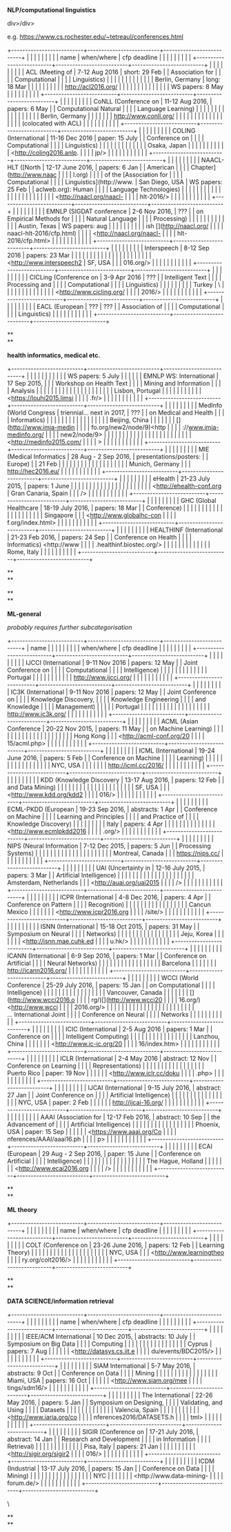 

**NLP/computational linguistics**

div>/div>



e.g. <https://www.cs.rochester.edu/~tetreaul/conferences.html>



+--------------------------+--------------------------+--------------------------+
|                     |                     |                     |
|                          |                          |                          |
| name                     | when/where               | cfp deadline             |
|                          |                          |                          |
|                    |                    |                    |
+--------------------------+--------------------------+--------------------------+
|                     |                     |                     |
|                          |                          |                          |
| ACL (Meeting of          | 7-12 Aug 2016            | short: 29 Feb            |
| Association for          |                          |                          |
| Computational            |                    |                    |
| Linguistics)             |                          |                          |
|                          |                     |                     |
|                    |                          |                          |
|                          | Berlin, Germany          | long: 18 Mar             |
|                     |                          |                          |
|                          |                    |                    |
| <http://acl2016.org/>    |                          |                          |
|                          |                          |                     |
|                    |                          |                          |
|                          |                          | WS papers: 8 May         |
|                          |                          |                          |
|                          |                          |                    |
+--------------------------+--------------------------+--------------------------+
|                     |                     |                     |
|                          |                          |                          |
| CoNLL (Conference on     | 11-12 Aug 2016,          | papers: 6 May            |
| Computational Natural    |                          |                          |
| Language Learning)       |                    |                    |
|                          |                          |                          |
|                    |                     |                          |
|                          |                          |                          |
|                     | Berlin, Germany          |                          |
|                          |                          |                          |
| <http://www.conll.org/>  |                    |                          |
|                          |                          |                          |
|                    |                     |                          |
|                          |                          |                          |
|                          | (colocated with ACL)     |                          |
|                          |                          |                          |
|                          |                    |                          |
+--------------------------+--------------------------+--------------------------+
|                     |                     |                     |
|                          |                          |                          |
| COLING (International    | 11-16 Dec 2016           | paper: 15 July           |
| Conference on            |                          |                          |
| Computational            |                    |                    |
| Linguistics)             |                          |                          |
|                          |                     |                          |
|                    |                          |                          |
|                          | Osaka, Japan             |                          |
|                     |                          |                          |
|                          |                    |                          |
| <http://coling2016.anlp. |                          |                          |
| jp/>                     |                          |                          |
|                          |                          |                          |
|                    |                          |                          |
+--------------------------+--------------------------+--------------------------+
|                     |                     |                     |
|                          |                          |                          |
| NAACL-HLT ([North        | 12-17 June 2016,         | papers: 6 Jan            |
| American                 |                          |                          |
| Chapter](http://www.naac |                    |                    |
| l.org)                   |                          |                          |
| of the [Association for  |                     |                     |
| Computational            |                          |                          |
| Linguistics](http://www. | San Diego, USA           | WS papers: 25 Feb        |
| aclweb.org): Human       |                          |                          |
| Language Technologies)   |                    |                    |
|                          |                          |                          |
|                    |                          |                          |
|                          |                          |                          |
|                     |                          |                          |
|                          |                          |                          |
| <http://naacl.org/naacl- |                          |                          |
| hlt-2016/>               |                          |                          |
|                          |                          |                          |
|                    |                          |                          |
+--------------------------+--------------------------+--------------------------+
|                     |                     |                     |
|                          |                          |                          |
| EMNLP (SIGDAT conference | 2-6 Nov 2016,            | ???                      |
| on Empirical Methods for |                          |                          |
| Natural Language         |                    |                    |
| Processing)              |                          |                          |
|                          |                     |                     |
|                    |                          |                          |
|                          | Austin, Texas            | WS papers: aug           |
|                     |                          |                          |
|                          |                    |                    |
| ish [](http://naacl.org/ |                          |                          |
| naacl-hlt-2016/cfp.html) |                          |                          |
| <http://naacl.org/naacl- |                          |                          |
| hlt-2016/cfp.html>       |                          |                          |
|                          |                          |                          |
|                    |                          |                          |
+--------------------------+--------------------------+--------------------------+
|                     |                     |                     |
|                          |                          |                          |
| Interspeech              | 8-12 Sep 2016            | papers: 23 Mar           |
|                          |                          |                          |
|                    |                    |                    |
|                          |                          |                          |
|                     |                     |                          |
|                          |                          |                          |
| <http://www.interspeech2 | SF, USA                  |                          |
| 016.org/>                |                          |                          |
|                          |                    |                          |
|                    |                          |                          |
+--------------------------+--------------------------+--------------------------+
|                     |                     |                     |
|                          |                          |                          |
| CICLing (Conference on   | 3-9 Apr 2016             | ???                      |
| Intelligent Text         |                          |                          |
| Processing and           |                    |                    |
| Computational            |                          |                          |
| Linguistics)             |                     |                     |
|                          |                          |                          |
|                    | Turkey                   | \                        |
|                          |                          |                          |
|                     |                    |                    |
|                          |                          |                          |
| <http://www.cicling.org/ |                          |                          |
| 2016/>                   |                          |                          |
|                          |                          |                          |
|                    |                          |                          |
+--------------------------+--------------------------+--------------------------+
|                     |                     |                     |
|                          |                          |                          |
| EACL (European           | ???                      | ???                      |
| Association of           |                          |                          |
| Computational            |                    |                    |
| Linguistics)             |                          |                          |
|                          |                          |                          |
|                    |                          |                          |
+--------------------------+--------------------------+--------------------------+



**\
**





**health informatics, medical etc.**



+--------------------------+--------------------------+--------------------------+
|                     |                     |                     |
|                          |                          |                          |
|                     |                     | WS papers: 5 July        |
|                          |                          |                          |
| EMNLP WS: International  | 17 Sep 2015,             |                    |
| Workshop on Health Text  |                          |                          |
| Mining and Information   |                    |                          |
| Analysis                 |                          |                          |
|                          |                    |                          |
|                    |                          |                          |
|                          |                     |                          |
|                    |                          |                          |
|                          | Lisbon, Portugal         |                          |
|                     |                          |                          |
|                          |                    |                          |
| <https://louhi2015.limsi |                          |                          |
| .fr/>                    |                          |                          |
|                          |                          |                          |
|                    |                          |                          |
+--------------------------+--------------------------+--------------------------+
|                     |                     |                     |
|                          |                          |                          |
| MedInfo (World Congress  | triennial… next in 2017, | ???                      |
| on Medical and Health    |                          |                          |
| Informatics)             |                    |                    |
|                          |                          |                          |
|                    |                     |                          |
|                          |                          |                          |
|                     | Beijing, China           |                          |
|                          |                          |                          |
| [](http://www.imia-medin |                    |                          |
| fo.org/new2/node/9)<http |                          |                          |
| ://www.imia-medinfo.org/ |                          |                          |
| new2/node/9>             |                          |                          |
|                          |                          |                          |
|                    |                          |                          |
|                          |                          |                          |
|                     |                          |                          |
|                          |                          |                          |
| <http://medinfo2015.com/ |                          |                          |
| >                        |                          |                          |
|                          |                          |                          |
|                    |                          |                          |
+--------------------------+--------------------------+--------------------------+
|                     |                     |                     |
|                          |                          |                          |
| MIE (Medical Informatics | 28 Aug - 2 Sep 2016,     | presentations/posters:   |
| Europe)                  |                          | 21 Feb                   |
|                          |                    |                          |
|                    |                          |                    |
|                          |                     |                          |
|                     |                          |                          |
|                          | Munich, Germany          |                          |
| <http://hec2016.eu/>     |                          |                          |
|                          |                    |                          |
|                    |                          |                          |
+--------------------------+--------------------------+--------------------------+
|                     |                     |                     |
|                          |                          |                          |
| eHealth                  | 21-23 July 2015,         | papers: 1 June           |
|                          |                          |                          |
|                    |                    |                    |
|                          |                          |                          |
|                     |                     |                          |
|                          |                          |                          |
| <http://ehealth-conf.org | Gran Canaria, Spain      |                          |
| />                       |                          |                          |
|                          |                    |                          |
|                    |                          |                          |
+--------------------------+--------------------------+--------------------------+
|                     |                     |                     |
|                          |                          |                          |
| GHC (Global Healthcare   | 18-19 July 2016,         | papers: 18 Mar           |
| Conference)              |                          |                          |
|                          |                    |                    |
|                    |                          |                          |
|                          |                     |                          |
|                     |                          |                          |
|                          | Singapore                |                          |
| <http://www.globalhc-con |                          |                          |
| f.org/index.html>        |                    |                          |
|                          |                          |                          |
|                    |                          |                          |
+--------------------------+--------------------------+--------------------------+
|                     |                     |                     |
|                          |                          |                          |
| HEALTHINF (International | 21-23 Feb 2016,          | papers: 24 Sep           |
| Conference on Health     |                          |                          |
| Informatics) <http://www |                    |                    |
| .healthinf.biostec.org/> |                          |                          |
|                          |                     |                          |
|                    |                          |                          |
|                          | Rome, Italy              |                          |
|                          |                          |                          |
|                          |                    |                          |
+--------------------------+--------------------------+--------------------------+



**\
**





**\
**





**ML-general**





*probably requires further subcategorisation*



+--------------------------+--------------------------+--------------------------+
| name                     |                     |                     |
|                          |                          |                          |
|                          | when/where               | cfp deadline             |
|                          |                          |                          |
|                          |                    |                    |
+--------------------------+--------------------------+--------------------------+
|                     |                     |                     |
|                          |                          |                          |
| IJCCI (International     | 9-11 Nov 2016            | papers: 12 May           |
| Joint Conference on      |                          |                          |
| Computational            |                    |                    |
| Intelligence)            |                          |                          |
|                          |                     |                          |
|                    |                          |                          |
|                          | Portugal                 |                          |
|                     |                          |                          |
|                          |                    |                          |
| <http://www.ijcci.org/>  |                          |                          |
|                          |                          |                          |
|                    |                          |                          |
+--------------------------+--------------------------+--------------------------+
|                     |                     |                     |
|                          |                          |                          |
| IC3K (International      | 9-11 Nov 2016            | papers: 12 May           |
| Joint Conference on      |                          |                          |
| Knowledge Discovery,     |                    |                    |
| Knowledge Engineering    |                          |                          |
| and Knowledge            |                     |                          |
| Management)              |                          |                          |
|                          | Portugal                 |                          |
|                    |                          |                          |
|                          |                    |                          |
|                     |                          |                          |
|                          |                          |                          |
| <http://www.ic3k.org/>   |                          |                          |
|                          |                          |                          |
|                    |                          |                          |
+--------------------------+--------------------------+--------------------------+
|                     |                     |                     |
|                          |                          |                          |
| ACML (Asian Conference   | 20-22 Nov 2015,          | papers: 11 May           |
| on Machine Learning)     |                          |                          |
|                          |                    |                    |
|                    |                          |                          |
|                          |                     |                          |
|                     |                          |                          |
|                          | Hong Kong                |                          |
| <http://acml-conf.org/20 |                          |                          |
| 15/acml.php>             |                    |                          |
|                          |                          |                          |
|                    |                          |                          |
+--------------------------+--------------------------+--------------------------+
|                     |                     |                     |
|                          |                          |                          |
| ICML (International      | 19-24 June 2016,         | papers: 5 Feb            |
| Conference on Machine    |                          |                          |
| Learning)                |                    |                    |
|                          |                          |                          |
|                    |                     |                          |
|                          |                          |                          |
|                     | NYC, USA                 |                          |
|                          |                          |                          |
| <http://icml.cc/2016/>   |                    |                          |
|                          |                          |                          |
|                    |                          |                          |
+--------------------------+--------------------------+--------------------------+
|                     |                     |                     |
|                          |                          |                          |
| KDD (Knowledge Discovery | 13-17 Aug 2016,          | papers: 12 Feb           |
| and Data Mining)         |                          |                          |
|                          |                    |                    |
|                    |                          |                          |
|                          |                     |                          |
|                     |                          |                          |
|                          | SF, USA                  |                          |
| <http://www.kdd.org/kdd2 |                          |                          |
| 016/>                    |                    |                          |
|                          |                          |                          |
|                    |                          |                          |
+--------------------------+--------------------------+--------------------------+
|                     |                     |                     |
|                          |                          |                          |
| ECML-PKDD (European      | 19-23 Sep 2016,          | abstracts: 1 Apr         |
| Conference on Machine    |                          |                          |
| Learning and Principles  |                    |                    |
| and Practice of          |                          |                          |
| Knowledge Discovery)     |                     |                     |
|                          |                          |                          |
|                    | Italy                    | papers: 4 Apr            |
|                          |                          |                          |
|                     |                    |                    |
|                          |                          |                          |
| <http://www.ecmlpkdd2016 |                          |                          |
| .org/>                   |                          |                          |
|                          |                          |                          |
|                    |                          |                          |
+--------------------------+--------------------------+--------------------------+
|                     |                     |                     |
|                          |                          |                          |
| NIPS (Neural Information | 7-12 Dec 2015,           | papers: 5 Jun            |
| Processing Systems)      |                          |                          |
|                          |                    |                    |
|                    |                          |                          |
|                          |                     |                          |
|                     |                          |                          |
|                          | Montreal, Canada         |                          |
| <https://nips.cc/>       |                          |                          |
|                          |                    |                          |
|                    |                          |                          |
+--------------------------+--------------------------+--------------------------+
|                     |                     |                     |
|                          |                          |                          |
| UAI (Uncertainty in      | 12-16 July 2015,         | papers: 3 Mar            |
| Artificial Intelligence) |                          |                          |
|                          |                    |                    |
|                    |                          |                          |
|                          |                     |                          |
|                     |                          |                          |
|                          | Amsterdam, Netherlands   |                          |
| <http://auai.org/uai2015 |                          |                          |
| />                       |                    |                          |
|                          |                          |                          |
|                    |                          |                          |
+--------------------------+--------------------------+--------------------------+
|                     |                     |                     |
|                          |                          |                          |
| ICPR (International      | 4-8 Dec 2016,            | papers: 4 Apr            |
| Conference on Pattern    |                          |                          |
| Recognition)             |                    |                    |
|                          |                          |                          |
|                    |                     |                          |
|                          |                          |                          |
|                     | Cancun Mexico            |                          |
|                          |                          |                          |
| <http://www.icpr2016.org |                    |                          |
| /site/>                  |                          |                          |
|                          |                          |                          |
|                    |                          |                          |
+--------------------------+--------------------------+--------------------------+
|                     |                     |                     |
|                          |                          |                          |
| ISNN (International      | 15-18 Oct 2015,          | papers: 31 May           |
| Symposium on Neural      |                          |                          |
| Networks)                |                    |                    |
|                          |                          |                          |
|                    |                     |                          |
|                          |                          |                          |
|                     | Jeju, Korea              |                          |
|                          |                          |                          |
| <http://isnn.mae.cuhk.ed |                    |                          |
| u.hk/>                   |                          |                          |
|                          |                          |                          |
|                    |                          |                          |
+--------------------------+--------------------------+--------------------------+
|                     |                     |                     |
|                          |                          |                          |
| ICANN (International     | 6-9 Sep 2016,            | papers: 1 Mar            |
| Conference on Artificial |                          |                          |
| Neural Networks)         |                    |                    |
|                          |                          |                          |
|                    |                     |                          |
|                          |                          |                          |
|                     | Barcelona                |                          |
|                          |                          |                          |
| <http://icann2016.org/>  |                    |                          |
|                          |                          |                          |
|                    |                          |                          |
+--------------------------+--------------------------+--------------------------+
|                     |                     |                     |
|                          |                          |                          |
| WCCI (World Conference   | 25-29 July 2016,         | papers: 15 Jan           |
| on Computational         |                          |                          |
| Intelligence)            |                    |                    |
|                          |                          |                          |
|                    |                     |                          |
|                          |                          |                          |
|                     | Vancouver, Canada        |                          |
|                          |                          |                          |
| [](http://www.wcci2016.o |                    |                          |
| rg/)[](http://www.wcci20 |                          |                          |
| 16.org/)<http://www.wcci |                          |                          |
| 2016.org/>               |                          |                          |
|                          |                          |                          |
|                    |                          |                          |
|                          |                          |                          |
|                     |                          |                          |
|                          |                          |                          |
| … International Joint    |                          |                          |
| Conference on Neural     |                          |                          |
| Networks                 |                          |                          |
|                          |                          |                          |
|                    |                          |                          |
+--------------------------+--------------------------+--------------------------+
|                     |                     |                     |
|                          |                          |                          |
| ICIC (International      | 2-5 Aug 2016             | papers: 1 Mar            |
| Conference on            |                          |                          |
| Intelligent Computing)   |                    |                    |
|                          |                          |                          |
|                    |                     |                          |
|                          |                          |                          |
|                     | Lanzhou, China           |                          |
|                          |                          |                          |
| <http://www.ic-ic.org/20 |                    |                          |
| 16/index.htm>            |                          |                          |
|                          |                          |                          |
|                    |                          |                          |
+--------------------------+--------------------------+--------------------------+
|                     |                     |                     |
|                          |                          |                          |
| ICLR (International      | 2-4 May 2016             | abstract: 12 Nov         |
| Conference on Learning   |                          |                          |
| Representations)         |                    |                    |
|                          |                          |                          |
|                    |                     |                     |
|                          |                          |                          |
|                     | Puerto Rico              | paper: 19 Nov            |
|                          |                          |                          |
| <http://www.iclr.cc/doku |                    |                    |
| .php>                    |                          |                          |
|                          |                          |                          |
|                    |                          |                          |
+--------------------------+--------------------------+--------------------------+
|                     |                     |                     |
|                          |                          |                          |
| IJCAI (International     | 9-15 July 2016,          | abstract: 27 Jan         |
| Joint Conference on      |                          |                          |
| Artificial Intelligence) |                    |                    |
|                          |                          |                          |
|                    |                     |                     |
|                          |                          |                          |
|                     | NYC, USA                 | paper: 2 Feb             |
|                          |                          |                          |
| <http://ijcai-16.org/>   |                    |                    |
|                          |                          |                          |
|                    |                          |                          |
+--------------------------+--------------------------+--------------------------+
|                     |                     |                     |
|                          |                          |                          |
| AAAI (Association for    | 12-17 Feb 2016,          | abstract: 10 Sep         |
| the Advancement of       |                          |                          |
| Artificial Intelligence) |                    |                    |
|                          |                          |                          |
|                    |                     |                     |
|                          |                          |                          |
|                     | Phoenix, USA             | paper: 15 Sep            |
|                          |                          |                          |
| <https://www.aaai.org/Co |                    |                    |
| nferences/AAAI/aaai16.ph |                          |                          |
| p>                       |                          |                          |
|                          |                          |                          |
|                    |                          |                          |
+--------------------------+--------------------------+--------------------------+
|                     |                     |                     |
|                          |                          |                          |
| ECAI (European           | 29 Aug - 2 Sep 2016,     | paper: 15 June           |
| Conference on Artificial |                          |                          |
| Intelligence)            |                    |                    |
|                          |                          |                          |
|                    |                     |                          |
|                          |                          |                          |
|                     | The Hague, Holland       |                          |
|                          |                          |                          |
| <http://www.ecai2016.org |                    |                          |
| />                       |                          |                          |
|                          |                          |                          |
|                    |                          |                          |
+--------------------------+--------------------------+--------------------------+



**\
**





**ML theory**



+--------------------------+--------------------------+--------------------------+
|                     |                     |                     |
|                          |                          |                          |
| name                     | when/where               | cfp deadline             |
|                          |                          |                          |
|                    |                    |                    |
+--------------------------+--------------------------+--------------------------+
|                     |                     |                     |
|                          |                          |                          |
| COLT (Conference on      | 23-26 June 2016,         | papers: 12 Feb           |
| Learning Theory)         |                          |                          |
|                          |                    |                    |
|                    |                          |                          |
|                          |                     |                          |
|                     |                          |                          |
|                          | NYC, USA                 |                          |
| <http://www.learningtheo |                          |                          |
| ry.org/colt2016/>        |                    |                          |
|                          |                          |                          |
|                    |                          |                          |
+--------------------------+--------------------------+--------------------------+



**\
**





**DATA SCIENCE/information retrieval**



+--------------------------+--------------------------+--------------------------+
|                     |                     |                     |
|                          |                          |                          |
| name                     | when/where               | cfp deadline             |
|                          |                          |                          |
|                    |                    |                    |
+--------------------------+--------------------------+--------------------------+
|                     |                     |                     |
|                          |                          |                          |
| IEEE/ACM International   | 10 Dec 2015,             | abstracts: 10 July       |
| Symposium on Big Data    |                          |                          |
| Computing                |                    |                    |
|                          |                          |                          |
|                    |                     |                     |
|                          |                          |                          |
|                     | Cyprus                   | papers: 7 Aug            |
|                          |                          |                          |
| <http://datasys.cs.iit.e |                    |                    |
| du/events/BDC2015/>      |                          |                          |
|                          |                          |                          |
|                    |                          |                          |
+--------------------------+--------------------------+--------------------------+
|                     |                     |                     |
|                          |                          |                          |
| SIAM International       | 5-7 May 2016,            | abstracts: 9 Oct         |
| Conference on Data       |                          |                          |
| Mining                   |                    |                    |
|                          |                          |                          |
|                    |                     |                     |
|                          |                          |                          |
|                     | Miami, USA               | papers: 16 Oct           |
|                          |                          |                          |
| <http://www.siam.org/mee |                    |                    |
| tings/sdm16/>            |                          |                          |
|                          |                          |                          |
|                    |                          |                          |
+--------------------------+--------------------------+--------------------------+
|                     |                     |                     |
|                          |                          |                          |
| The International        | 22-26 May 2016,          | papers: 5 Jan            |
| Symposium on Designing,  |                          |                          |
| Validating, and Using    |                    |                    |
| Datasets                 |                          |                          |
|                          |                     |                          |
|                    |                          |                          |
|                          | Valencia, Spain          |                          |
|                     |                          |                          |
|                          |                    |                          |
| <http://www.iaria.org/co |                          |                          |
| nferences2016/DATASETS.h |                          |                          |
| tml>                     |                          |                          |
|                          |                          |                          |
|                    |                          |                          |
+--------------------------+--------------------------+--------------------------+
|                     |                     |                     |
|                          |                          |                          |
| SIGIR (Conference on     | 17-21 July 2016,         | abstract: 14 Jan         |
| Research and Development |                          |                          |
| in Information           |                    |                    |
| Retrieval)               |                          |                          |
|                          |                     |                     |
|                    |                          |                          |
|                          | Pisa, Italy              | papers: 21 Jan           |
|                     |                          |                          |
|                          |                    |                    |
| <http://sigir.org/sigir2 |                          |                          |
| 016/>                    |                          |                          |
|                          |                          |                          |
|                    |                          |                          |
+--------------------------+--------------------------+--------------------------+
|                     |                     |                     |
|                          |                          |                          |
| ICDM (Industrial         | 13-17 July 2016,         | papers: 15 Jan           |
| Conference on Data       |                          |                          |
| Mining)                  |                    |                    |
|                          |                          |                          |
|                    |                     |                          |
|                          |                          |                          |
|                     | NYC                      |                          |
|                          |                          |                          |
| <http://www.data-mining- |                    |                          |
| forum.de/>               |                          |                          |
|                          |                          |                          |
|                    |                          |                          |
+--------------------------+--------------------------+--------------------------+



\





**\
**


